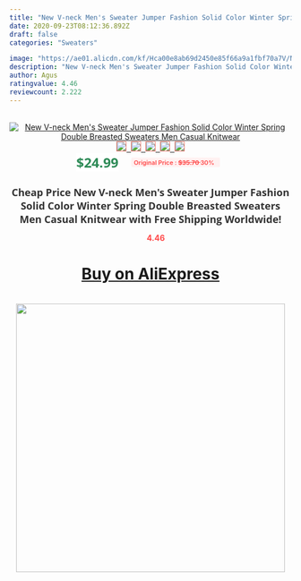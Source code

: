 ```yaml
---
title: "New V-neck Men's Sweater Jumper Fashion Solid Color Winter Spring Double Breasted Sweaters Men Casual Knitwear"
date: 2020-09-23T08:12:36.892Z
draft: false
categories: "Sweaters"

image: "https://ae01.alicdn.com/kf/Hca00e8ab69d2450e85f66a9a1fbf70a7V/New-V-neck-Men-s-Sweater-Jumper-Fashion-Solid-Color-Winter-Spring-Double-Breasted-Sweaters-Men.jpg"
description: "New V-neck Men's Sweater Jumper Fashion Solid Color Winter Spring Double Breasted Sweaters Men Casual Knitwear"
author: Agus
ratingvalue: 4.46
reviewcount: 2.222
---
```

<br>
<div style="text-align: center;">
<a href="https://s.click.aliexpress.com/e/_A3yyqh" target="_blank" rel="nofollow noopener noreferrer"><img alt="New V-neck Men's Sweater Jumper Fashion Solid Color Winter Spring Double Breasted Sweaters Men Casual Knitwear" class="magnifier-image" src="https://ae01.alicdn.com/kf/Hca00e8ab69d2450e85f66a9a1fbf70a7V/New-V-neck-Men-s-Sweater-Jumper-Fashion-Solid-Color-Winter-Spring-Double-Breasted-Sweaters-Men.jpg_640x640.jpg">
<br>
<img style="border:1px solid salmon" src="https://ae01.alicdn.com/kf/Hca00e8ab69d2450e85f66a9a1fbf70a7V/New-V-neck-Men-s-Sweater-Jumper-Fashion-Solid-Color-Winter-Spring-Double-Breasted-Sweaters-Men.jpg_120x120.jpg">&nbsp;&nbsp;<img style="border:1px solid salmon" src="https://ae01.alicdn.com/kf/H7485c4a6fe8740b9889e98280ecd9227y/New-V-neck-Men-s-Sweater-Jumper-Fashion-Solid-Color-Winter-Spring-Double-Breasted-Sweaters-Men.jpg_120x120.jpg">&nbsp;&nbsp;<img style="border:1px solid salmon" src="https://ae01.alicdn.com/kf/He7b114975fa54c50957b7376c7d24052j/New-V-neck-Men-s-Sweater-Jumper-Fashion-Solid-Color-Winter-Spring-Double-Breasted-Sweaters-Men.jpg_120x120.jpg">&nbsp;&nbsp;<img style="border:1px solid salmon" src="https://ae01.alicdn.com/kf/Heff72410efda4922801129d5e96cbe29I/New-V-neck-Men-s-Sweater-Jumper-Fashion-Solid-Color-Winter-Spring-Double-Breasted-Sweaters-Men.jpg_120x120.jpg">&nbsp;&nbsp;<img style="border:1px solid salmon" src="https://ae01.alicdn.com/kf/H99cab0d6a226492484b2aee4eec2b9bdx/New-V-neck-Men-s-Sweater-Jumper-Fashion-Solid-Color-Winter-Spring-Double-Breasted-Sweaters-Men.jpg_120x120.jpg"></a></div><br0>
<div style="text-align: center;"><span style="background-color: white; border: 0px; box-sizing: border-box; color: seagreen; display: inline-block; font-family: &quot;open sans&quot; , &quot;arial&quot; , &quot;helvetica&quot; , sans-serif , &quot;heiti&quot;; font-size: 24px; font-stretch: inherit; font-weight: 700; line-height: inherit; margin: 0px 10px 0px 0px; padding: 0px; vertical-align: middle;">$24.99 </span>
<span style="background: rgb(255 , 241 , 241); border-radius: 3px; border: 0px; box-sizing: border-box; color: #ff4747; display: inline-block; font-family: inherit; font-size: 12px; font-stretch: inherit; font-style: inherit; font-variant: inherit; font-weight: 600; line-height: inherit; margin: 0px; padding: 2px 5px; transform: scale(0.9); vertical-align: middle;">Original Price : <b style="text-decoration: line-through;">$35.70 </b> 30%&nbsp;&nbsp;</span></div>
<h1 style="color: #333333; display: inline-block; font-family: &quot;open sans&quot; , &quot;arial&quot; , &quot;helvetica&quot; , sans-serif , &quot;heiti&quot;; font-size: 18px; font-stretch: inherit; font-weight: 700; text-align: center;">Cheap Price New V-neck Men's Sweater Jumper Fashion Solid Color Winter Spring Double Breasted Sweaters Men Casual Knitwear with Free Shipping Worldwide!</h1>
<div style="color: #ff4747; text-align: center;">
<img src="https://4.bp.blogspot.com/-M0ZcTcb-5uY/XleCXlxnR4I/AAAAAAAAAEc/OrjgMkXV1oMQFaCRZj5HQwOCBcu3w1FegCPcBGAYYCw/s1600/star.png" style="height: 15px;">&nbsp;<b>4.46</b></div>
<div class="button_cont" align="center"><a class="buynow_a" href="https://s.click.aliexpress.com/e/_A3yyqh" target="_blank" rel="nofollow noopener noreferrer"><H1>Buy on AliExpress</H1></a></div><br>
<div class="separator" style="clear: both; text-align: center;">
<img src="https://lh3.googleusercontent.com/-pTy5HemUv9M/XlePHvY0dAI/AAAAAAAAAE4/0nX5iRUoIWY8eMW9Dpxeirr157OZliDIgCLcBGAsYHQ/s1600/badge.gif" width="480">
</div>
